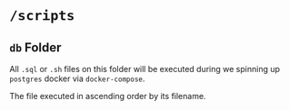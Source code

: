 # `/scripts`

## `db` Folder

All `.sql` or `.sh` files on this folder will be executed during we spinning up `postgres` docker via `docker-compose`.

The file executed in ascending order by its filename.
